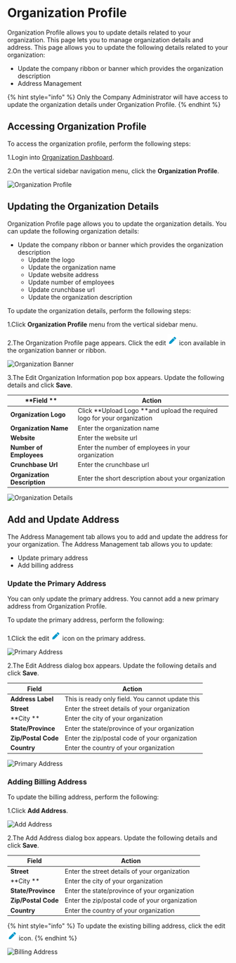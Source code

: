 # Organization Profile

Organization Profile allows you to update details related to your organization. This page lets you to manage organization details and address. This page allows you to update the following details related to your organization:

* Update the company ribbon or banner which provides the organization description
* Address Management 

{% hint style="info" %}
Only the Company Administrator will have access to update the organization details under Organization Profile. 
{% endhint %}

## Accessing Organization Profile <a href="accessing-organization-profile" id="accessing-organization-profile"></a>

To access the organization profile, perform the following steps:

1.Login into [Organization Dashboard](https://organization.v2.lfx.linuxfoundation.org).

2.On the vertical sidebar navigation menu, click the **Organization Profile**.

![Organization Profile](https://files.gitbook.com/v0/b/gitbook-28427.appspot.com/o/assets%2F-MgAESFs0H7zYsmTgcOZ%2F-MhvsgJZcpe5brIv9U0I%2F-MhvueCBepXSAk8cKs1h%2FOrganization_Profile.png?alt=media\&token=98dbddc6-8350-447c-8e3b-811cb9e0725c)

## Updating the Organization Details 

Organization Profile page allows you to update the organization details. You can update the following organization details:

* Update the company ribbon or banner which provides the organization description
  * Update the logo 
  * Update the organization name 
  * Update website address
  * Update number of employees
  * Update crunchbase url 
  * Update the organization description 

To update the organization details, perform the following steps:

1.Click **Organization Profile** menu from the vertical sidebar menu. 

2.The Organization Profile page appears. Click the edit ![](<../.gitbook/assets/Edit_Icon (1).png>) icon available in the organization banner or ribbon. 

![Organization Banner](https://files.gitbook.com/v0/b/gitbook-28427.appspot.com/o/assets%2F-MgAESFs0H7zYsmTgcOZ%2F-Mhvusp89jU1qi9fCyiD%2F-MhvwIiIdG_QgIBjnzYF%2FOrganization_Banner.png?alt=media\&token=ff60dd42-3854-4776-8163-40faef58a07c)

3.The Edit Organization Information pop box appears. Update the following details and click **Save**.

| **Field **                   | **Action**                                                               |
| ---------------------------- | ------------------------------------------------------------------------ |
| **Organization Logo**        | Click **Upload Logo **and upload the required logo for your organization |
| **Organization Name**        | Enter the organization name                                              |
| **Website**                  | Enter the website url                                                    |
| **Number of Employees**      | Enter the number of employees in your organization                       |
| **Crunchbase Url**           | Enter the crunchbase url                                                 |
| **Organization Description** | Enter the short description about your organization                      |

![Organization Details](https://files.gitbook.com/v0/b/gitbook-28427.appspot.com/o/assets%2F-MgAESFs0H7zYsmTgcOZ%2F-MhvwqrDhT3G7qayDfp2%2F-Mhw-TnX8pZ4dtjKm0FY%2FOrganization_Details.png?alt=media\&token=de56c732-cdd8-4ec2-a7c8-dd6df5c2dada)

## Add and Update Address 

The Address Management tab allows you to add and update the address for your organization. The Address Management tab allows you to update:

* Update primary address 
* Add billing address

### Update the Primary Address 

You can only update the primary address. You cannot add a new primary address from Organization Profile. 

To update the primary address, perform the following:

1.Click the edit ![](<../.gitbook/assets/Edit_Icon (1).png>) icon on the primary address. 

![Primary Address](https://files.gitbook.com/v0/b/gitbook-28427.appspot.com/o/assets%2F-MgAESFs0H7zYsmTgcOZ%2F-Mhw0gvzlxmAQxZoVYv4%2F-Mhw3KU4dEq2myvXO-yj%2FAdd_Primary_Address.png?alt=media\&token=3ff82865-c153-442e-bd8c-a6c3f5cbe991)

2.The Edit Address dialog box appears. Update the following details and click **Save**.

| **Field**           | **Action**                                       |
| ------------------- | ------------------------------------------------ |
| **Address Label**   | This is ready only field. You cannot update this |
| **Street**          | Enter the street details of your organization    |
| **City **           | Enter the city of your organization              |
| **State/Province**  | Enter the state/province of your organization    |
| **Zip/Postal Code** | Enter the zip/postal code of your organization   |
| **Country**         | Enter the country of your organization           |

![Primary Address](https://files.gitbook.com/v0/b/gitbook-28427.appspot.com/o/assets%2F-MgAESFs0H7zYsmTgcOZ%2F-Mhw0gvzlxmAQxZoVYv4%2F-Mhw2pQaK27uLuG6G985%2FPrimay_Address.png?alt=media\&token=35740b67-abc5-45d9-8ffc-e09a8786c575)

### Adding Billing Address

To update the billing address, perform the following:

1.Click **Add Address**. 

![Add Address](https://files.gitbook.com/v0/b/gitbook-28427.appspot.com/o/assets%2F-MgAESFs0H7zYsmTgcOZ%2F-Mhw0gvzlxmAQxZoVYv4%2F-Mhw4uo_tzHc69cJoqMf%2FAdd_Address.png?alt=media\&token=4608ce74-589b-499d-93fb-97bc10a35639)

2.The Add Address dialog box appears. Update the following details and click **Save**.

| **Field**           | **Action**                                      |
| ------------------- | ----------------------------------------------- |
| **Street**          | Enter the street details of your organization   |
| **City **           | Enter the city of your organization             |
| **State/Province**  | Enter the state/province of your organization   |
| **Zip/Postal Code** | Enter the zip/postal code of your organization  |
| **Country**         | Enter the country of your organization          |

{% hint style="info" %}
To update the existing billing address, click the edit ![](<../.gitbook/assets/Edit_Icon (1).png>) icon. 
{% endhint %}

![Billing Address](https://files.gitbook.com/v0/b/gitbook-28427.appspot.com/o/assets%2F-MgAESFs0H7zYsmTgcOZ%2F-Mhw0gvzlxmAQxZoVYv4%2F-Mhw5E9WzgRxPEYzDn8K%2FAdd_Address_Details.png?alt=media\&token=3ce0ef15-33cf-45f7-a752-24026b0b6adb)
